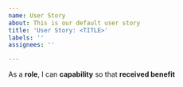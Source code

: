 ```yaml
---
name: User Story
about: This is our default user story
title: 'User Story: <TITLE>'
labels: ''
assignees: ''

---
```


As a **role**, I can **capability** so that **received benefit**
